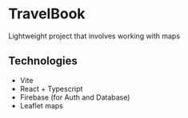 # TravelBook

Lightweight project that involves working with maps

## Technologies

- Vite
- React + Typescript
- Firebase (for Auth and Database)
- Leaflet maps
